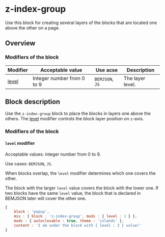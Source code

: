 # z-index-group

Use this block for creating several layers of the blocks that are located one above the other on a page.

## Overview

### Modifiers of the block

| Modifier | Acceptable value | Use acse | Description |
| ----------- | ------------------- | -------------------- | -------- |
| <a href="#index-level">level</a> | Integer number from 0 to 9 | <code>BEMJSON</code>, <code>JS</code> | The layer level. |

## Block description

Use the `z-index-group` block to place the blocks in layers one above the others. The [level](#index-level) modifier controls the block layer position on `z`-axis.

### Modifiers of the block

<a name="index-level"></a>

#### `level` modifier

Acceptable values: integer number from 0 to 9.

Use cases: `BEMJSON`, `JS`.

When blocks overlap, the `level` modifier determines which one covers the other.

The block with the larger `level` value covers the block with the lower one. If two blocks have the same `level` value, the block that is declared in BEMJSON later will cover the other one.

```javascript
{
    block : 'popup',
    mix : { block : 'z-index-group', mods : { level : 1 } },
    mods : { autoclosable : true, theme : 'islands' },
    content : 'I am under the block with { level : 2 } value!'
}
```
